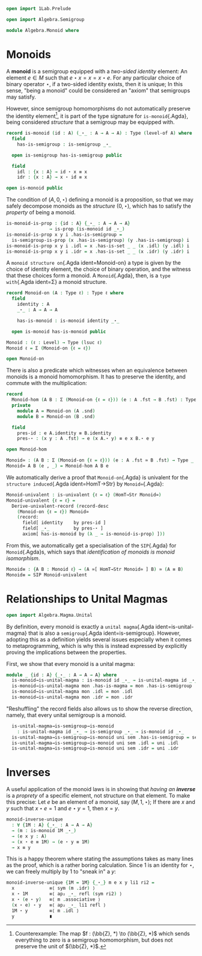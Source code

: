 ```agda
open import 1Lab.Prelude

open import Algebra.Semigroup

module Algebra.Monoid where
```

<!--
```agda
private variable
  ℓ ℓ₁ : Level
  A : Type ℓ
```
-->

# Monoids

A **monoid** is a semigroup equipped with a _two-sided identity_
element: An element $e \in M$ such that $e \star x = x = x \star e$. For
any particular choice of binary operator $\star$, if a two-sided
identity exists, then it is unique; In this sense, "being a monoid"
could be considered an "axiom" that semigroups may satisfy.

However, since semigroup homomorphisms do not automatically preserve the
identity element[^1], it is part of the type signature for
`is-monoid`{.Agda}, being considered _structure_ that a semigroup may be
equipped with.

[^1]: Counterexample: The map $f : (\bb{Z}, *) \to (\bb{Z}, *)$
which sends everything to zero is a semigroup homomorphism, but does not
preserve the unit of $(\bb{Z}, *)$.

```agda
record is-monoid (id : A) (_⋆_ : A → A → A) : Type (level-of A) where
  field
    has-is-semigroup : is-semigroup _⋆_

  open is-semigroup has-is-semigroup public

  field
    idl : {x : A} → id ⋆ x ≡ x
    idr : {x : A} → x ⋆ id ≡ x

open is-monoid public
```

The condition of $(A, 0, \star)$ defining a monoid is a proposition, so
that we may safely decompose monoids as the _structure_ $(0, \star)$,
which has to satisfy the _property_ of being a monoid.

```agda
is-monoid-is-prop : {id : A} {_⋆_ : A → A → A}
                → is-prop (is-monoid id _⋆_)
is-monoid-is-prop x y i .has-is-semigroup =
  is-semigroup-is-prop (x .has-is-semigroup) (y .has-is-semigroup) i
is-monoid-is-prop x y i .idl = x .has-is-set _ _ (x .idl) (y .idl) i
is-monoid-is-prop x y i .idr = x .has-is-set _ _ (x .idr) (y .idr) i
```

A `monoid structure on`{.Agda ident=Monoid-on} a type is given by the
choice of identity element, the choice of binary operation, and the
witness that these choices form a monoid. A `Monoid`{.Agda}, then, is a
`type with`{.Agda ident=Σ} a monoid structure.

```agda
record Monoid-on (A : Type ℓ) : Type ℓ where
  field
    identity : A
    _⋆_ : A → A → A

    has-is-monoid : is-monoid identity _⋆_

  open is-monoid has-is-monoid public

Monoid : (ℓ : Level) → Type (lsuc ℓ)
Monoid ℓ = Σ (Monoid-on {ℓ = ℓ})

open Monoid-on
```

There is also a predicate which witnesses when an equivalence between
monoids is a monoid homomorphism. It has to preserve the identity, and
commute with the multiplication:

```agda
record
  Monoid-hom (A B : Σ (Monoid-on {ℓ = ℓ})) (e : A .fst → B .fst) : Type ℓ where
  private
    module A = Monoid-on (A .snd)
    module B = Monoid-on (B .snd)

  field
    pres-id : e A.identity ≡ B.identity
    pres-⋆ : (x y : A .fst) → e (x A.⋆ y) ≡ e x B.⋆ e y

open Monoid-hom

Monoid≃ : (A B : Σ (Monoid-on {ℓ = ℓ})) (e : A .fst ≃ B .fst) → Type _
Monoid≃ A B (e , _) = Monoid-hom A B e
```

We automatically derive a proof that `Monoid-on`{.Agda} is univalent for
the `structure induced`{.Agda ident=HomT→Str} by `Monoid≃`{.Agda}:

```agda
Monoid-univalent : is-univalent {ℓ = ℓ} (HomT→Str Monoid≃)
Monoid-univalent {ℓ = ℓ} =
  Derive-univalent-record (record-desc
    (Monoid-on {ℓ = ℓ}) Monoid≃
    (record:
      field[ identity    by pres-id ]
      field[ _⋆_         by pres-⋆ ]
      axiom[ has-is-monoid by (λ _ → is-monoid-is-prop) ]))
```

From this, we automatically get a specialisation of the `SIP`{.Agda} for
`Monoid`{.Agda}s, which says that _identification of monoids is monoid
isomorphism_.

```agda
Monoid≡ : {A B : Monoid ℓ} → (A ≃[ HomT→Str Monoid≃ ] B) ≃ (A ≡ B)
Monoid≡ = SIP Monoid-univalent
```

# Relationships to Unital Magmas

```agda
open import Algebra.Magma.Unital
```

By definition, every monoid is exactly a `unital magma`{.Agda ident=is-unital-magma}
that is also a `semigroup`{.Agda ident=is-semigroup}. However, adopting
this as a definition yields several issues especially when it comes to
metaprogramming, which is why this is instead expressed by explicitly
proving the implications between the properties.

First, we show that every monoid is a unital magma:

```agda
module _ {id : A} {_⋆_ : A → A → A} where
  is-monoid→is-unital-magma : is-monoid id _⋆_ → is-unital-magma id _⋆_
  is-monoid→is-unital-magma mon .has-is-magma = mon .has-is-semigroup .has-is-magma
  is-monoid→is-unital-magma mon .idl = mon .idl
  is-monoid→is-unital-magma mon .idr = mon .idr
```

"Reshuffling" the record fields also allows us to show the reverse
direction, namely, that every unital semigroup is a monoid.

```agda
  is-unital-magma→is-semigroup→is-monoid
    : is-unital-magma id _⋆_ → is-semigroup _⋆_ → is-monoid id _⋆_
  is-unital-magma→is-semigroup→is-monoid uni sem .has-is-semigroup = sem
  is-unital-magma→is-semigroup→is-monoid uni sem .idl = uni .idl
  is-unital-magma→is-semigroup→is-monoid uni sem .idr = uni .idr
```

# Inverses

A useful application of the monoid laws is in showing that _having an
**inverse**_ is a _proprety_ of a specific element, not structure on
that element. To make this precise: Let $e$ be an element of a monoid,
say $(M, 1, \star)$; If there are $x$ and $y$ such that $x \star e = 1$
and $e \star y = 1$, then $x = y$.

```agda
monoid-inverse-unique
  : ∀ {1M : A} {_⋆_ : A → A → A}
  → (m : is-monoid 1M _⋆_)
  → (e x y : A)
  → (x ⋆ e ≡ 1M) → (e ⋆ y ≡ 1M)
  → x ≡ y
```

This is a happy theorem where stating the assumptions takes as many
lines as the proof, which is a rather boring calculation. Since $1$ is
an identity for $\star$, we can freely multiply by $1$ to "sneak in" a
$y$:

```agda
monoid-inverse-unique {1M = 1M} {_⋆_} m e x y li1 ri2 =
  x             ≡⟨ sym (m .idr) ⟩
  x ⋆ 1M        ≡⟨ ap₂ _⋆_ refl (sym ri2) ⟩
  x ⋆ (e ⋆ y)   ≡⟨ m .associative ⟩
  (x ⋆ e) ⋆ y   ≡⟨ ap₂ _⋆_ li1 refl ⟩
  1M ⋆ y        ≡⟨ m .idl ⟩
  y             ∎
```
